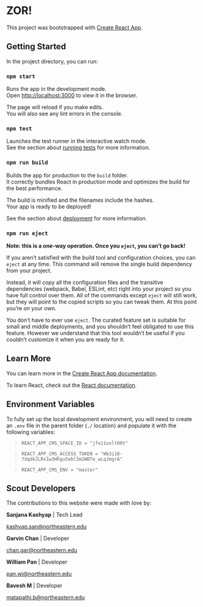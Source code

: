 # ZOR!

This project was bootstrapped with [Create React App](https://github.com/facebook/create-react-app).

## Getting Started

In the project directory, you can run:

### `npm start`

Runs the app in the development mode.\
Open [http://localhost:3000](http://localhost:3000) to view it in the browser.

The page will reload if you make edits.\
You will also see any lint errors in the console.

### `npm test`

Launches the test runner in the interactive watch mode.\
See the section about [running tests](https://facebook.github.io/create-react-app/docs/running-tests) for more information.

### `npm run build`

Builds the app for production to the `build` folder.\
It correctly bundles React in production mode and optimizes the build for the best performance.

The build is minified and the filenames include the hashes.\
Your app is ready to be deployed!

See the section about [deployment](https://facebook.github.io/create-react-app/docs/deployment) for more information.

### `npm run eject`

**Note: this is a one-way operation. Once you `eject`, you can’t go back!**

If you aren’t satisfied with the build tool and configuration choices, you can `eject` at any time. This command will remove the single build dependency from your project.

Instead, it will copy all the configuration files and the transitive dependencies (webpack, Babel, ESLint, etc) right into your project so you have full control over them. All of the commands except `eject` will still work, but they will point to the copied scripts so you can tweak them. At this point you’re on your own.

You don’t have to ever use `eject`. The curated feature set is suitable for small and middle deployments, and you shouldn’t feel obligated to use this feature. However we understand that this tool wouldn’t be useful if you couldn’t customize it when you are ready for it.

## Learn More

You can learn more in the [Create React App documentation](https://facebook.github.io/create-react-app/docs/getting-started).

To learn React, check out the [React documentation](https://reactjs.org/).

## Environment Variables

To fully set up the local development environment, you will need to create an `.env` file in the parent folder (`./` location) and populate it with the following variables:

> `REACT_APP_CMS_SPACE_ID = "jfe11uxlt00t"`

> `REACT_APP_CMS_ACCESS_TOKEN = "Wb3i18-7XqdkJLRx1w3Hhgu5ebl3m2WBTe_wLqJmgrA"`

> `REACT_APP_CMS_ENV = "master"`

## Scout Developers

The contributions to this website were made with love by:

**Sanjana Kashyap** | Tech Lead

kashyap.san@northeastern.edu

**Garvin Chan** | Developer

chan.gar@northeastern.edu

**William Pan** | Developer

pan.wi@northeastern.edu

**Bavesh M** | Developer

matapathi.b@northeastern.edu
